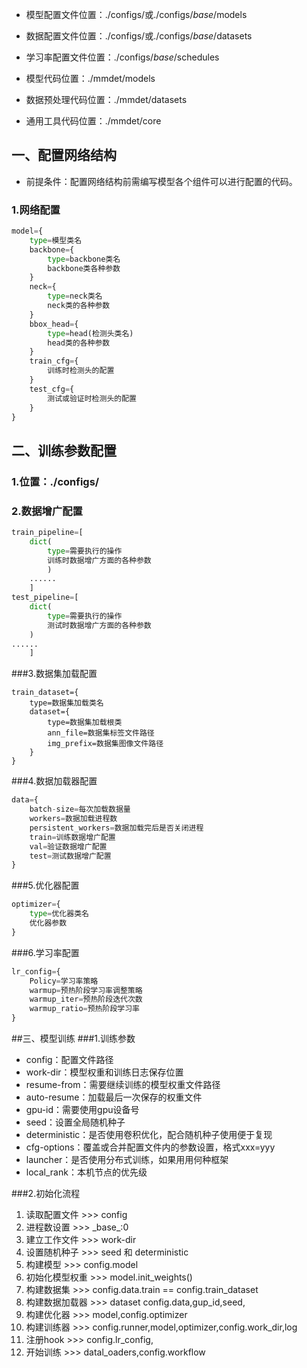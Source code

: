 - 模型配置文件位置：./configs/或./configs/_base_/models
- 数据配置文件位置：./configs/或./configs/_base_/datasets
- 学习率配置文件位置：./configs/_base_/schedules

-  模型代码位置：./mmdet/models
-  数据预处理代码位置：./mmdet/datasets
-  通用工具代码位置：./mmdet/core

## 一、配置网络结构
-  前提条件：配置网络结构前需编写模型各个组件可以进行配置的代码。
### 1.网络配置
```python
model={
    type=模型类名
    backbone={
        type=backbone类名
        backbone类各种参数
    }
    neck={
        type=neck类名
        neck类的各种参数
    }
    bbox_head={
        type=head(检测头类名)
        head类的各种参数
    }
    train_cfg={
        训练时检测头的配置
    }
    test_cfg={
        测试或验证时检测头的配置
    }
}	

```


## 二、训练参数配置
### 1.位置：./configs/
### 2.数据增广配置
```python
train_pipeline=[
    dict(
        type=需要执行的操作
        训练时数据增广方面的各种参数
        )
    ......
    ]
test_pipeline=[
    dict(
        type=需要执行的操作
        测试时数据增广方面的各种参数
    )
......
    ]
```


###3.数据集加载配置
```pytohn
train_dataset={
    type=数据集加载类名
    dataset={
        type=数据集加载根类
        ann_file=数据集标签文件路径
        img_prefix=数据集图像文件路径
    }
}
```
###4.数据加载器配置
```python
data={
    batch-size=每次加载数据量
    workers=数据加载进程数
    persistent_workers=数据加载完后是否关闭进程
    train=训练数据增广配置
    val=验证数据增广配置
    test=测试数据增广配置
}
```
###5.优化器配置
```python
optimizer={
    type=优化器类名
    优化器参数
}
```

###6.学习率配置
```python
lr_config={
    Policy=学习率策略
    warmup=预热阶段学习率调整策略
    warmup_iter=预热阶段迭代次数
    warmup_ratio=预热阶段学习率
}
```
##三、模型训练
###1.训练参数
-  config：配置文件路径
-  work-dir：模型权重和训练日志保存位置
- resume-from：需要继续训练的模型权重文件路径
- auto-resume：加载最后一次保存的权重文件
- gpu-id：需要使用gpu设备号
- seed：设置全局随机种子
- deterministic：是否使用卷积优化，配合随机种子使用便于复现
- cfg-options：覆盖或合并配置文件内的参数设置，格式xxx=yyy
- launcher：是否使用分布式训练，如果用用何种框架
- local_rank：本机节点的优先级

###2.初始化流程
1) 读取配置文件		>>>  config
2) 进程数设置			>>> \_base_:0
3) 建立工作文件 		>>> work-dir
4) 设置随机种子 		>>> seed 和 deterministic
5) 构建模型			>>> config.model
6) 初始化模型权重		>>> model.init_weights()
7) 构建数据集			>>> config.data.train ==  config.train_dataset
8) 构建数据加载器		>>> dataset config.data,gup_id,seed,
9) 构建优化器			>>> model,config.optimizer
10) 构建训练器		>>> config.runner,model,optimizer,config.work_dir,log
11) 注册hook			>>> config.lr_config,
12) 开始训练			>>> datal_oaders,config.workflow